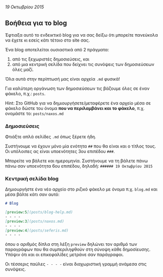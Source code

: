 ###### 19 Οκτωβρίου 2015

## Βοήθεια για το blog

Έφτιαξα αυτό το ενδεικτικό blog για να σας δείξω ότι μπορείτε πανεύκολα να έχετε κι εσείς κάτι τέτοιο στο site σας.

Ένα blog αποτελείται ουσιαστικά από 2 πράγματα:
1. από τις ξεχωριστές δημοσιεύσεις, και
2. από μια κεντρική σελίδα που δείχνει τις συνόψεις των δημοσιεύσεων όλες μαζί.

Όλα αυτά στην περίπτωσή μας είναι αρχεία `.md` φυσικά!

Για καλύτερη οργάνωση των δημοσιεύσεων τις βάζουμε όλες σε έναν φάκελο, π.χ.: `posts`.

Hint: Στο GitHub για να δημιουργήσετε/μεταφέρετε ένα αρχείο μέσα σε φάκελο δώστε του όνομα **που να περιλαμβάνει και το φάκελο**, π.χ. ονομάστε το: `posts/naxos.md`

### Δημοσιεύσεις

Φτιάξτε απλά σελίδες `.md` όπως ξέρετε ήδη.

Συστήνουμε να έχουν μόνο μία ενότητα `##` που θα είναι και ο τίτλος τους. Οι υπόλοιπες ας είναι υποενότητες 3ου επιπέδου `###`.

Μπορείτε να βάλετε και ημερομηνία. Συστήνουμε να τη βάλετε πάνω πάνω σαν υποενότητα 6ου επιπέδου, δηλαδή: `###### 19 Οκτωβρίου 2015`

### Κεντρική σελίδα blog

Δημιουργήστε ένα νέο αρχείο στο ριζικό φάκελο με όνομα π.χ. `blog.md` και μέσα βάλτε κάτι σαν αυτό:

```markdown
# Blog

[preview:5](posts/blog-help.md)
- - - -
[preview:3](posts/naxos.md)
- - - -
[preview:4](posts/seferis.md)
- - - -
```

όπου ο αριθμός δίπλα στη λέξη `preview` δηλώνει τον αριθμό των παραγράφων που θα συμπεριληφθούν στη σύνοψη κάθε δημοσίευσης. Υπόψιν ότι και οι επικεφαλίδες μετράνε σαν παράγραφοι.

Οι τέσσερις παύλες `- - - -` είναι διαχωριστική γραμμή ανάμεσα στις συνόψεις.






